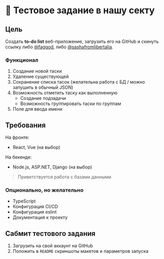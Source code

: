 # 💎 Тестовое задание в нашу секту

## Цель 

Создать **to-do list** веб-приложение, загрузить его на GitHub и скинуть ссылку либо [@faggod](https://t.me/faggod), либо [@sashafromlibertalia](https://t.me/sashafromlibertalia).

### Функционал
1. Создание новой таски
2. Удаление существующей
3. Сохранение списка тасок (желательна работа с БД / можно запушить в обычный JSON)
4. Возможность отметить таску как выполненную
    - Создание подзадачи
    - Возможность группировать таски по группам
5. Поле для ввода имени 

## Требования

На фронте:
- React, Vue (на выбор)

На бекенде:
- Node.js, ASP.NET, Django (на выбор)

> Приветствуется работа с базами данными

### Опционально, но желательно

- TypeScript
- Конфигурация CI/CD
- Конфигурация eslint
- Документация к проекту

## Сабмит тестового задания
1. Загрузить на свой аккаунт на GitHub
2. Положить в `README` скриншоты макетов и параметров запуска



